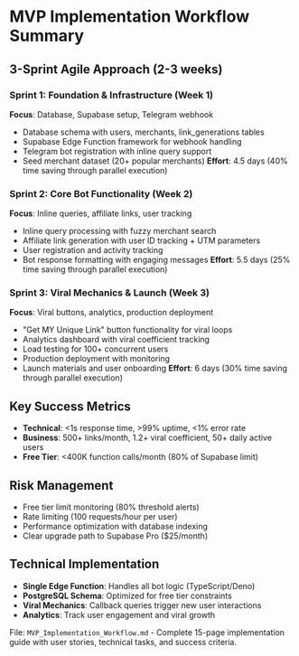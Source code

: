 # MVP Implementation Workflow Summary

## 3-Sprint Agile Approach (2-3 weeks)

### Sprint 1: Foundation & Infrastructure (Week 1)

**Focus**: Database, Supabase setup, Telegram webhook

- Database schema with users, merchants, link_generations tables
- Supabase Edge Function framework for webhook handling
- Telegram bot registration with inline query support
- Seed merchant dataset (20+ popular merchants) **Effort**: 4.5 days (40% time
  saving through parallel execution)

### Sprint 2: Core Bot Functionality (Week 2)

**Focus**: Inline queries, affiliate links, user tracking

- Inline query processing with fuzzy merchant search
- Affiliate link generation with user ID tracking + UTM parameters
- User registration and activity tracking
- Bot response formatting with engaging messages **Effort**: 5.5 days (25% time
  saving through parallel execution)

### Sprint 3: Viral Mechanics & Launch (Week 3)

**Focus**: Viral buttons, analytics, production deployment

- "Get MY Unique Link" button functionality for viral loops
- Analytics dashboard with viral coefficient tracking
- Load testing for 100+ concurrent users
- Production deployment with monitoring
- Launch materials and user onboarding **Effort**: 6 days (30% time saving
  through parallel execution)

## Key Success Metrics

- **Technical**: <1s response time, >99% uptime, <1% error rate
- **Business**: 500+ links/month, 1.2+ viral coefficient, 50+ daily active users
- **Free Tier**: <400K function calls/month (80% of Supabase limit)

## Risk Management

- Free tier limit monitoring (80% threshold alerts)
- Rate limiting (100 requests/hour per user)
- Performance optimization with database indexing
- Clear upgrade path to Supabase Pro ($25/month)

## Technical Implementation

- **Single Edge Function**: Handles all bot logic (TypeScript/Deno)
- **PostgreSQL Schema**: Optimized for free tier constraints
- **Viral Mechanics**: Callback queries trigger new user interactions
- **Analytics**: Track user engagement and viral growth

File: `MVP_Implementation_Workflow.md` - Complete 15-page implementation guide
with user stories, technical tasks, and success criteria.
